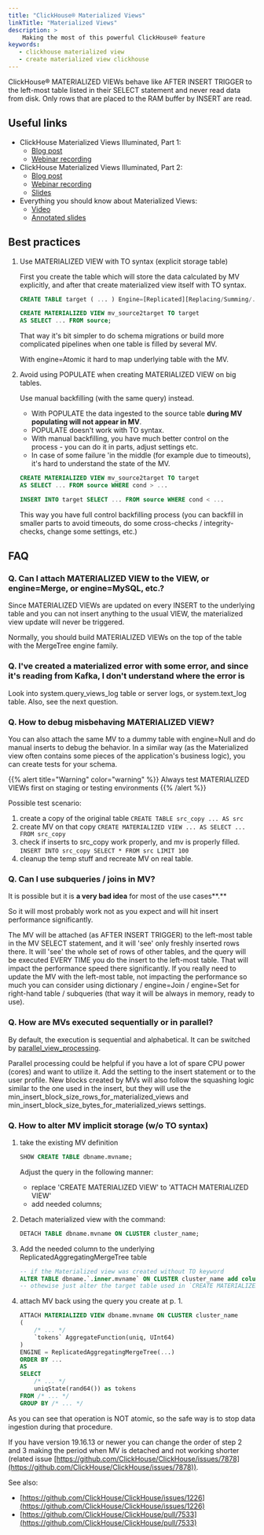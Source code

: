 ```yaml
---
title: "ClickHouse® Materialized Views"
linkTitle: "Materialized Views"
description: >
    Making the most of this powerful ClickHouse® feature
keywords: 
   - clickhouse materialized view
   - create materialized view clickhouse
---
```


ClickHouse® MATERIALIZED VIEWs behave like AFTER INSERT TRIGGER to the left-most table listed in their SELECT statement and never read data from disk. Only rows that are placed to the RAM buffer by INSERT are read.

## Useful links

* ClickHouse Materialized Views Illuminated, Part 1:
  * [Blog post](https://altinity.com/blog/clickhouse-materialized-views-illuminated-part-1)
  * [Webinar recording](https://www.youtube.com/watch?app=desktop&v=j15dvPGzhyE)
* ClickHouse Materialized Views Illuminated, Part 2: 
  * [Blog post](https://altinity.com/blog/clickhouse-materialized-views-illuminated-part-2)
  * [Webinar recording](https://www.youtube.com/watch?v=THDk625DGsQ)
  * [Slides](https://altinity.com/wp-content/uploads/2024/05/ClickHouse-Materialized-Views-The-Magic-Continues-1.pdf)
* Everything you should know about Materialized Views: 
  * [Video](https://www.youtube.com/watch?v=ckChUkC3Pns&t=9353s)
  * [Annotated slides](https://den-crane.github.io/Everything_you_should_know_about_materialized_views_commented.pdf)

## Best practices

1. Use MATERIALIZED VIEW with TO syntax (explicit storage table)

    First you create the table which will store the data calculated by MV explicitly, and after that create materialized view itself with TO syntax.

    ```sql
    CREATE TABLE target ( ... ) Engine=[Replicated][Replacing/Summing/...]MergeTree ...;

    CREATE MATERIALIZED VIEW mv_source2target TO target
    AS SELECT ... FROM source;
    ```

    That way it's bit simpler to do schema migrations or build more complicated pipelines when one table is filled by several MV.

    With engine=Atomic it hard to map underlying table with the MV.

2. Avoid using POPULATE when creating MATERIALIZED VIEW on big tables.

    Use manual backfilling (with the same query) instead.

    * With POPULATE the data ingested to the source table **during MV populating will not appear in MV**.
    * POPULATE doesn't work with TO syntax.
    * With manual backfilling, you have much better control on the process - you can do it in parts, adjust settings etc.
    * In case of some failure 'in the middle (for example due to timeouts), it's hard to understand the state of the MV.

    ```sql
    CREATE MATERIALIZED VIEW mv_source2target TO target
    AS SELECT ... FROM source WHERE cond > ...

    INSERT INTO target SELECT ... FROM source WHERE cond < ...
    ```

    This way you have full control backfilling process (you can backfill in smaller parts to avoid timeouts, do some cross-checks / integrity-checks, change some settings, etc.)

## FAQ

### Q. Can I attach MATERIALIZED VIEW to the VIEW, or engine=Merge, or engine=MySQL, etc.?

Since MATERIALIZED VIEWs are updated on every INSERT to the underlying table and you can not insert anything to the usual VIEW, the materialized view update will never be triggered.

Normally, you should build MATERIALIZED VIEWs on the top of the table with the MergeTree engine family.

### Q. I've created a materialized error with some error, and since it's reading from Kafka, I don't understand where the error is

Look into system.query_views_log table or server logs, or system.text_log table. Also, see the next question.

### Q. How to debug misbehaving MATERIALIZED VIEW?

You can also attach the same MV to a dummy table with engine=Null and do manual inserts to debug the behavior. In a similar way (as the Materialized view often contains some pieces of the application's business logic), you can create tests for your schema.

{{% alert title="Warning" color="warning" %}}
Always test MATERIALIZED VIEWs first on staging or testing environments
{{% /alert %}}

Possible test  scenario:

1. create a copy of the original table `CREATE TABLE src_copy ... AS src`
2. create MV on that copy `CREATE MATERIALIZED VIEW ... AS SELECT ... FROM src_copy`
3. check if inserts to src_copy work properly, and mv is properly filled.   `INSERT INTO src_copy SELECT * FROM src LIMIT 100`
4. cleanup the temp stuff and recreate MV on real table.

### Q. Can I use subqueries / joins in MV?

It is possible but it is **a very bad idea** for most of the use cases**.**

So it will most probably work not as you expect and will hit insert performance significantly.

The MV will be attached (as AFTER INSERT TRIGGER) to the left-most table in the MV SELECT statement, and it will 'see' only freshly inserted rows there. It will 'see' the whole set of rows of other tables, and the query will be executed EVERY TIME you do the insert to the left-most table. That will impact the performance speed there significantly.
If you really need to update the MV with the left-most table, not impacting the performance so much you can consider using dictionary / engine=Join / engine=Set for right-hand table / subqueries (that way it will be always in memory, ready to use).

### Q. How are MVs executed sequentially or in parallel?

By default, the execution is sequential and alphabetical.  It can be switched by [parallel_view_processing](https://clickhouse.com/docs/en/operations/settings/settings#parallel_view_processing).

Parallel processing could be helpful if you have a lot of spare CPU power (cores) and want to utilize it. Add the setting to the insert statement or to the user profile. New blocks created by MVs will also follow the squashing logic similar to the one used in the insert, but they will use the min_insert_block_size_rows_for_materialized_views and min_insert_block_size_bytes_for_materialized_views settings.

### Q. How to alter MV implicit storage (w/o TO syntax)

1) take the existing MV definition

    ```sql
    SHOW CREATE TABLE dbname.mvname;
    ```

    Adjust the query in the following manner:

    * replace 'CREATE MATERIALIZED VIEW' to 'ATTACH MATERIALIZED VIEW'
    * add needed columns;

2) Detach materialized view with the command:

    ```sql
    DETACH TABLE dbname.mvname ON CLUSTER cluster_name;
    ```

3) Add the needed column to the underlying ReplicatedAggregatingMergeTree table

    ```sql
    -- if the Materialized view was created without TO keyword
    ALTER TABLE dbname.`.inner.mvname` ON CLUSTER cluster_name add column tokens AggregateFunction(uniq, UInt64);
    -- othewise just alter the target table used in `CREATE MATERIALIZED VIEW ...`  `TO ...` clause
    ```

4) attach MV back using the query you create at p. 1.

    ```sql
    ATTACH MATERIALIZED VIEW dbname.mvname ON CLUSTER cluster_name
    (
        /* ... */
        `tokens` AggregateFunction(uniq, UInt64)
    )
    ENGINE = ReplicatedAggregatingMergeTree(...)
    ORDER BY ...
    AS
    SELECT
        /* ... */
        uniqState(rand64()) as tokens
    FROM /* ... */
    GROUP BY /* ... */
    ```

As you can see that operation is NOT atomic, so the safe way is to stop data ingestion during that procedure.

If you have version 19.16.13 or newer you can change the order of step 2 and 3 making the period when MV is detached and not working shorter (related issue [https://github.com/ClickHouse/ClickHouse/issues/7878](https://github.com/ClickHouse/ClickHouse/issues/7878)).

See also:

* [https://github.com/ClickHouse/ClickHouse/issues/1226](https://github.com/ClickHouse/ClickHouse/issues/1226)
* [https://github.com/ClickHouse/ClickHouse/pull/7533](https://github.com/ClickHouse/ClickHouse/pull/7533)
